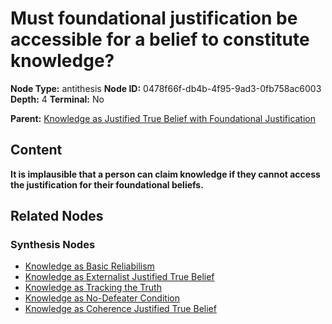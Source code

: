 # Must foundational justification be accessible for a belief to constitute knowledge?

**Node Type:** antithesis
**Node ID:** 0478f66f-db4b-4f95-9ad3-0fb758ac6003
**Depth:** 4
**Terminal:** No

**Parent:** [Knowledge as Justified True Belief with Foundational Justification](knowledge-as-justified-true-belief-with-foundational-justification-synthesis-98acdbdb-d590-4a9e-ad6e-9102bc456d47.md)

## Content

**It is implausible that a person can claim knowledge if they cannot access the justification for their foundational beliefs.**

## Related Nodes

### Synthesis Nodes

- [Knowledge as Basic Reliabilism](knowledge-as-basic-reliabilism-synthesis-cc0ae704-928f-4beb-a1f7-ad0b96e84a99.md)
- [Knowledge as Externalist Justified True Belief](knowledge-as-externalist-justified-true-belief-synthesis-0a2fe303-caae-475b-93e4-be671d79933a.md)
- [Knowledge as Tracking the Truth](knowledge-as-tracking-the-truth-synthesis-ee5ef45a-8c98-44f3-902b-49a29d3e9a74.md)
- [Knowledge as No-Defeater Condition](knowledge-as-no-defeater-condition-synthesis-d5345b0f-70b6-425c-894c-21348f25a7ff.md)
- [Knowledge as Coherence Justified True Belief](knowledge-as-coherence-justified-true-belief-synthesis-0bf782f9-9763-40a2-a245-159aaf2ade6f.md)
